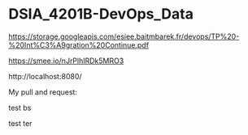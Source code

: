 # DSIA_4201B-DevOps_Data

https://storage.googleapis.com/esiee.baitmbarek.fr/devops/TP%20-%20Int%C3%A9gration%20Continue.pdf

https://smee.io/nJrPlhIRDk5MRO3

http://localhost:8080/

My pull and request:

test bs

test ter